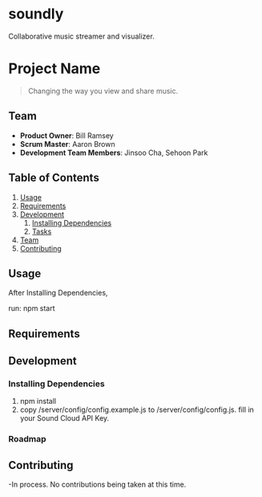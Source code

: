 # soundly
Collaborative music streamer and visualizer.


# Project Name

> Changing the way you view and share music.

## Team

- __Product Owner__: Bill Ramsey
- __Scrum Master__: Aaron Brown
- __Development Team Members__: Jinsoo Cha, Sehoon Park


## Table of Contents

1. [Usage](#Usage)
1. [Requirements](#requirements)
1. [Development](#development)
    1. [Installing Dependencies](#installing-dependencies)
    1. [Tasks](#tasks)
1. [Team](#team)
1. [Contributing](#contributing)

## Usage

After Installing Dependencies,

run:
npm start

## Requirements

## Development

### Installing Dependencies

1.  npm install
2.  copy /server/config/config.example.js to /server/config/config.js.
    fill in your Sound Cloud API Key.

### Roadmap

## Contributing

-In process. No contributions being taken at this time.
